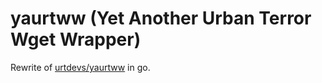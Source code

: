 # yaurtww (Yet Another Urban Terror Wget Wrapper)

Rewrite of [urtdevs/yaurtww](https://github.com/urtdevs/yaurtww) in go.
